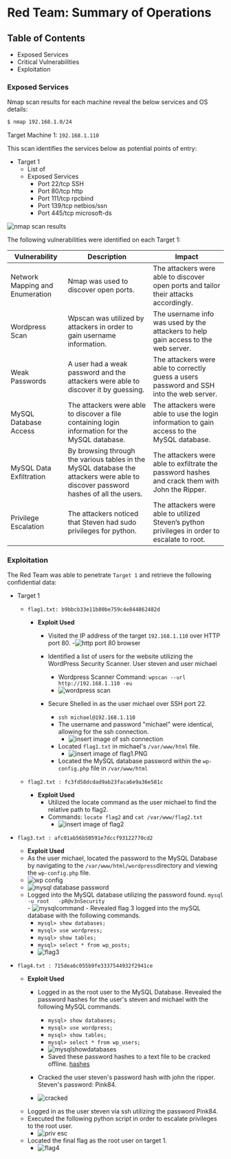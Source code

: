 # Red Team: Summary of Operations

## Table of Contents
- Exposed Services
- Critical Vulnerabilities
- Exploitation

### Exposed Services

Nmap scan results for each machine reveal the below services and OS details:

```bash
$ nmap 192.168.1.0/24 
```
Target Machine 1: ```192.168.1.110```

This scan identifies the services below as potential points of entry:
- Target 1
  - List of
  - Exposed Services
    - Port 22/tcp SSH 
    - Port 80/tcp http
    - Port 111/tcp rpcbind
    - Port 139/tcp netbios/ssn
    - Port 445/tcp microsoft-ds
    
![nmap scan results](https://github.com/rachelcamurphy/Final_Project/blob/main/Red_Team_Operations/Images/Nmap_scan_of_target1.PNG)


The following vulnerabilities were identified on each Target 1:

| Vulnerability                   | Description                                                                                                                        | Impact                                                                                         |
|---------------------------------|------------------------------------------------------------------------------------------------------------------------------------|------------------------------------------------------------------------------------------------|
| Network Mapping and Enumeration | Nmap was used to discover open ports.                                                                                              | The attackers were able to discover open ports and tailor their attacks accordingly.           |
| Wordpress Scan                  | Wpscan was utilized by attackers in order to gain username information.                                                            | The username info was used by the attackers to help gain access to the web server.             |
| Weak Passwords                  | A user had a weak password and the attackers were able to discover it by guessing.                                                 | The attackers were able to correctly guess a users password and SSH into the web server.       |
| MySQL Database Access           | The attackers were able to discover a file containing login information for the MySQL database.                                    | The attackers were able to use the login information to gain access to the MySQL database.     |
| MySQL Data Exfiltration         | By browsing through the various tables in the MySQL database the attackers were able to discover password hashes of all the users. | The attackers were able to exfiltrate the password hashes and crack them with John the Ripper. |
| Privilege Escalation            | The attackers noticed that Steven had sudo privileges for python.                                                                  | The attackers were able to utilized Steven’s python privileges in order to escalate to root.   |

### Exploitation

The Red Team was able to penetrate `Target 1` and retrieve the following confidential data:
- Target 1
  - `flag1.txt: b9bbcb33e11b80be759c4e844862482d`
    - **Exploit Used**
        - Visited the IP address of the target `192.168.1.110` over HTTP port 80.
            -![http port 80 browser](website_browser_1.png)

        - Identified a list of users for the website utilizing the WordPress Security Scanner. User steven and user michael
            - Wordpress Scanner Command: `wpscan --url http://192.168.1.110 -eu`
            - ![wordpress scan](Red_Team_Operations\Images\enumerate_users_wpscan.PNG)


        - Secure Shelled in as the user michael over SSH port 22.
            - `ssh michael@192.168.1.110`
            - The username and password "michael" were identical, allowing for the ssh connection. 
                - ![insert image of ssh connection](Red_Team_Operations\Images\logged_in_as_michael_password_michael.PNG)
            - Located `flag1.txt` in michael's `/var/www/html` file.
                - ![insert image of flag1.PNG](Red_Team_Operations\Images\flag1.PNG)
            - Located the MySQL database password within the `wp-config.php` file in `/var/www/html` 

  - `flag2.txt : fc3fd58dcdad9ab23faca6e9a36e581c`
    - **Exploit Used**
      - Utilized the locate command as the user michael to find the relative path to flag2. 
      - Commands: `locate flag2` and `cat /var/www/flag2.txt`
          - ![insert image of flag2](Red_Team_Operations\Images\flag2.PNG)
      
 - `flag3.txt : afc01ab56b50591e7dccf93122770cd2` 
    - **Exploit Used**
     - As the user michael, located the password to the MySQL Database by navigating to the `/var/www/html/wordpress`directory and viewing the `wp-config.php` file.
      - ![wp config](Red_Team_Operations\Images\locating_my_sql_password.PNG)
      - ![mysql database password](Red_Team_Operations\Images\mysql_database_password.PNG)
      - Logged into the MySQL database utilizing the password found. `mysql -u root   -pR@v3nSecurity`  
       - ![mysqlcommand](Red_Team_Operations\Images\logged_into_mysql_using_password_found.PNG)
       - Revealed flag 3 logged into the mySQL database with the following commands.
        - `mysql> show databases;`
        - `mysql> use wordpress;`
        - `mysql> show tables;`
        - `mysql> select * from wp_posts;`
        - ![flag3](Red_Team_Operations\Images\flag3.png)

 - `flag4.txt : 715dea6c055b9fe3337544932f2941ce` 
    - **Exploit Used**
      - Logged in as the root user to the MySQL  Database. Revealed the password hashes for the user's steven and michael with the following MySQL commands. 
        - `mysql> show databases;`
        - `mysql> use wordpress;`
        - `mysql> show tables;`
        - `mysql> select * from wp_users;`
        - ![mysqlshowdatabases](Red_Team_Operations\Images\mysql_showdatabases.PNG)
        - Saved these password hashes to a text file to be cracked offline. [hashes](Red_Team_Operations\wp_hashes\wp_hashes.txt)

       - Cracked the user steven's password hash with john the ripper. Steven's password: Pink84.
        - ![cracked](Red_Team_Operations\Images\john-wp_hashes.txt_steven_results.PNG)
     - Logged in as the user steven via ssh utilizing the password Pink84.
     - Executed the following python script in order to escalate privileges to the root user.
       - ![priv esc](Red_Team_Operations\Images\priv_esc_from_steven_to_root.PNG)
     - Located the final flag as the root user on target 1. 
        - ![flag4](Red_Team_Operations\Images\flag4.txt_results.PNG)
    

        
